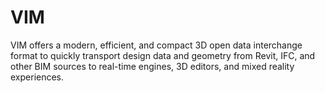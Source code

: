 # VIM

VIM offers a modern, efficient, and compact 3D open data interchange format to quickly transport design data and geometry from Revit, IFC, and other BIM sources to real-time engines, 3D editors, and mixed reality experiences.

